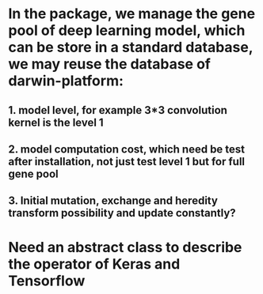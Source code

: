 # In the package, we manage the gene pool of deep learning model, which can be store in a standard database, we may reuse the database of darwin-platform:
## 1. model level, for example 3*3 convolution kernel is the level 1
## 2. model computation cost, which need be test after installation, not just test level 1 but for full gene pool
## 3. Initial mutation, exchange and heredity transform possibility and update constantly?


# Need an abstract class to describe the operator of Keras and Tensorflow